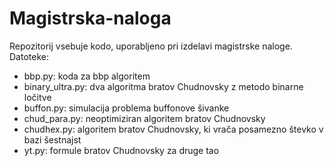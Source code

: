 # Magistrska-naloga

Repozitorij vsebuje kodo, uporabljeno pri izdelavi magistrske naloge. Datoteke:
* bbp.py: koda za bbp algoritem
* binary_ultra.py: dva algoritma bratov Chudnovsky z metodo binarne ločitve
* buffon.py: simulacija problema buffonove šivanke
* chud_para.py: neoptimiziran algoritem bratov Chudnovsky
* chudhex.py: algoritem bratov Chudnovsky, ki vrača posamezno števko v bazi šestnajst
* yt.py: formule bratov Chudnovsky za druge tao
